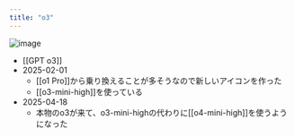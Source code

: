 ```yaml
---
title: "o3"
---
```


![image](https://gyazo.com/c7dfa0c47d010a5847ac4127c9ab61dc/thumb/1000)
- [[GPT o3]]
- 2025-02-01
    - [[o1 Pro]]から乗り換えることが多そうなので新しいアイコンを作った
    - [[o3-mini-high]]を使っている
- 2025-04-18
    - 本物のo3が来て、o3-mini-highの代わりに[[o4-mini-high]]を使うようになった

